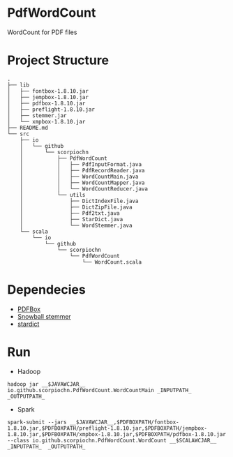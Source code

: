 # PdfWordCount
WordCount for PDF files


# Project Structure


    .
    ├── lib
    │   ├── fontbox-1.8.10.jar
    │   ├── jempbox-1.8.10.jar
    │   ├── pdfbox-1.8.10.jar
    │   ├── preflight-1.8.10.jar
    │   ├── stemmer.jar        
    │   └── xmpbox-1.8.10.jar
    ├── README.md
    └── src
        ├── io
        │   └── github
        │       └── scorpiochn
        │           ├── PdfWordCount
        │           │   ├── PdfInputFormat.java
        │           │   ├── PdfRecordReader.java
        │           │   ├── WordCountMain.java
        │           │   ├── WordCountMapper.java
        │           │   └── WordCountReducer.java
        │           └── utils
        │               ├── DictIndexFile.java
        │               ├── DictZipFile.java
        │               ├── Pdf2txt.java
        │               ├── StarDict.java
        │               └── WordStemmer.java
        └── scala
            └── io
                └── github
                    └── scorpiochn
                        └── PdfWordCount
                            └── WordCount.scala


# Dependecies
   * [PDFBox](http://pdfbox.apache.org/)
   * [Snowball stemmer](http://snowball.tartarus.org/)
   * [stardict](http://abloz.com/huzheng/stardict-dic/zh_CN/)


# Run

   * Hadoop
    
    hadoop jar __$JAVAWCJAR__  io.github.scorpiochn.PdfWordCount.WordCountMain _INPUTPATH_  _OUTPUTPATH_

   * Spark 
   
    spark-submit --jars __$JAVAWCJAR__,$PDFBOXPATH/fontbox-1.8.10.jar,$PDFBOXPATH/preflight-1.8.10.jar,$PDFBOXPATH/jempbox-1.8.10.jar,$PDFBOXPATH/xmpbox-1.8.10.jar,$PDFBOXPATH/pdfbox-1.8.10.jar --class io.github.scorpiochn.PdfWordCount.WordCount __$SCALAWCJAR__ _INPUTPATH_  _OUTPUTPATH_




